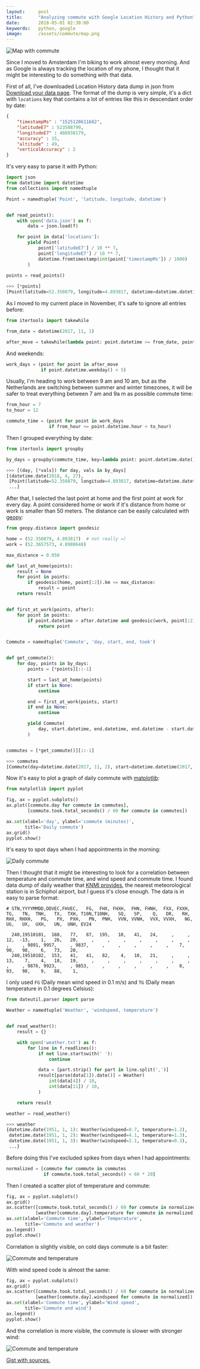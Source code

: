 ```yaml
---
layout:     post
title:      "Analyzing commute with Google Location History and Python"
date:       2018-05-01 02:30:00
keywords:   python, google
image:      /assets/commute/map.png
---
```


![Map with commute](/assets/commute/map.png) 

Since I moved to Amsterdam I'm biking to work almost every morning. And as Google is
always tracking the location of my phone, I thought that it might be interesting to do
something with that data.

First of all, I've downloaded Location History data dump in json from
[Download your data page](https://takeout.google.com/settings/takeout). The format of the dump is very simple,
it's a dict with `locations` key that contains a lot of entries like this in descendant order by date:

~~~json
{
    "timestampMs" : "1525120611682",
    "latitudeE7" : 523508799,
    "longitudeE7" : 488938179,
    "accuracy" : 15,
    "altitude" : 49,
    "verticalAccuracy" : 2
}
~~~

It's very easy to parse it with Python:

~~~python
import json
from datetime import datetime
from collections import namedtuple

Point = namedtuple('Point', 'latitude, longitude, datetime')


def read_points():
    with open('data.json') as f:
        data = json.load(f)

    for point in data['locations']:
        yield Point(
            point['latitudeE7'] / 10 ** 7,
            point['longitudeE7'] / 10 ** 7,
            datetime.fromtimestamp(int(point['timestampMs']) / 1000)
        )
        
points = read_points()
~~~
~~~python
>>> [*points]
[Point(latitude=52.350879, longitude=4.893817, datetime=datetime.datetime(2018, 4, 30, 22, 36, 51, 682000)), ...]
~~~

As I moved to my current place in November, it's safe to ignore all entries before:

~~~python
from itertools import takewhile

from_date = datetime(2017, 11, 1)

after_move = takewhile(lambda point: point.datetime >= from_date, points)
~~~

And weekends:

~~~python
work_days = (point for point in after_move
             if point.datetime.weekday() < 5)
~~~

Usually, I'm heading to work between 9 am and 10 am, but as the Netherlands are switching between
summer and winter timezones, it will be safer to treat everything between 7 am and 9a m as possible commute time:

~~~python
from_hour = 7
to_hour = 12

commute_time = (point for point in work_days
                if from_hour <= point.datetime.hour < to_hour)
~~~

Then I grouped everything by date:

~~~python
from itertools import groupby

by_days = groupby(commute_time, key=lambda point: point.datetime.date())
~~~
~~~python
>>> [(day, [*vals]) for day, vals in by_days]
[(datetime.date(2018, 4, 27),
 [Point(latitude=52.350879, longitude=4.893817, datetime=datetime.datetime(2018, 4, 27, 11, 58, 17, 189000)), ...]),
 ...]
~~~

After that, I selected the last point at home and the first point at work for every day. A point considered home or work
if it's distance from home or work is smaller than 50 meters. The distance can be easily calculated with [geopy](https://github.com/geopy/geopy):

~~~python
from geopy.distance import geodesic

home = (52.350879, 4.893817)  # not really =)
work = (52.3657573, 4.8980648)

max_distance = 0.050

def last_at_home(points):
    result = None
    for point in points:
        if geodesic(home, point[:2]).km <= max_distance:
            result = point
    return result


def first_at_work(points, after):
    for point in points:
        if point.datetime > after.datetime and geodesic(work, point[:2]).km <= max_distance:
            return point


Commute = namedtuple('Commute', 'day, start, end, took')


def get_commute():
    for day, points in by_days:
        points = [*points][::-1]

        start = last_at_home(points)
        if start is None:
            continue

        end = first_at_work(points, start)
        if end is None:
            continue

        yield Commute(
            day, start.datetime, end.datetime, end.datetime - start.datetime,
        )


commutes = [*get_commute()][::-1]
~~~
~~~python
>>> commutes
[Commute(day=datetime.date(2017, 11, 2), start=datetime.datetime(2017, 11, 2, 9, 39, 13, 219000), end=datetime.datetime(2017, 11, 2, 9, 52, 53, 295000), took=datetime.timedelta(0, 820, 76000)), ...]
~~~

Now it's easy to plot a graph of daily commute with [matplotlib](https://matplotlib.org/):

~~~python
from matplotlib import pyplot

fig, ax = pyplot.subplots()
ax.plot([commute.day for commute in commutes],
        [commute.took.total_seconds() / 60 for commute in commutes])

ax.set(xlabel='day', ylabel='commute (minutes)',
       title='Daily commute')
ax.grid()
pyplot.show()
~~~

It's easy to spot days when I had appointments in the morning:

![Daily commute](/assets/commute/line.png) 

Then I thought that it might be interesting to look for a correlation between
temperature and commute time, and wind speed and commute time. I found data dump
of daily weather that [KNMI provides](http://www.knmi.nl/nederland-nu/klimatologie/daggegevens),
the nearest meteorological station is in Schiphol airport, but I guess it's close enough.
The data is in easy to parse format:

~~~
# STN,YYYYMMDD,DDVEC,FHVEC,   FG,  FHX, FHXH,  FHN, FHNH,  FXX, FXXH,   TG,   TN,  TNH,   TX,  TXH, T10N,T10NH,   SQ,   SP,    Q,   DR,   RH,  RHX, RHXH,   PG,   PX,  PXH,   PN,  PNH,  VVN, VVNH,  VVX, VVXH,   NG,   UG,   UX,  UXH,   UN,  UNH, EV24

  240,19510101,  188,   77,   87,  195,   18,   41,   24,     ,     ,   12,  -13,    1,   26,   20,     ,     ,     ,     ,     ,     ,     ,     ,     , 9891, 9957,     , 9837,     ,     ,     ,     ,     ,    7,   90,   98,    6,   73,   20,     
  240,19510102,  153,   41,   41,   82,    4,   10,   21,     ,     ,   13,    7,    4,   18,   19,     ,     ,     ,     ,     ,     ,     ,     ,     , 9876, 9923,     , 9853,     ,     ,     ,     ,     ,    8,   93,   98,    9,   88,    1,     
~~~

I only used `FG` (Daily mean wind speed in 0.1 m/s) and `TG` (Daily mean temperature in 0.1 degrees Celsius):

~~~python
from dateutil.parser import parse

Weather = namedtuple('Weather', 'windspeed, temperature')


def read_weather():
    result = {}

    with open('weather.txt') as f:
        for line in f.readlines():
            if not line.startswith(' '):
                continue

            data = [part.strip() for part in line.split(',')]
            result[parse(data[1]).date()] = Weather(
                int(data[4]) / 10,
                int(data[11]) / 10,
            )

    return result

weather = read_weather()
~~~
~~~python
>>> weather
{datetime.date(1951, 1, 1): Weather(windspeed=8.7, temperature=1.2),
 datetime.date(1951, 1, 2): Weather(windspeed=4.1, temperature=1.3),
 datetime.date(1951, 1, 3): Weather(windspeed=2.1, temperature=0.3),
 ...}
~~~

Before doing this I've excluded spikes from days when I had appointments:

~~~python
normalized = [commute for commute in commutes
              if commute.took.total_seconds() < 60 * 20]
~~~

Then I created a scatter plot of temperature and commute:

~~~python
fig, ax = pyplot.subplots()
ax.grid()
ax.scatter([commute.took.total_seconds() / 60 for commute in normalized],
           [weather[commute.day].temperature for commute in normalized])
ax.set(xlabel='Commute time', ylabel='Temperature',
       title='Commute and weather')
ax.legend()
pyplot.show()
~~~

Correlation is slightly visible, on cold days commute is a bit faster:

![Commute and temperature](/assets/commute/temp.png)

With wind speed code is almost the same:

~~~python
fig, ax = pyplot.subplots()
ax.grid()
ax.scatter([commute.took.total_seconds() / 60 for commute in normalized],
           [weather[commute.day].windspeed for commute in normalized])
ax.set(xlabel='Commute time', ylabel='Wind speed',
       title='Commute and wind')
ax.legend()
pyplot.show()
~~~

And the correlation is more visible, the commute is slower with stronger wind:

![Commute and temperature](/assets/commute/wind.png)

[Gist with sources.](https://gist.github.com/nvbn/be3c4e470824eee54adc54404dbbc362)
